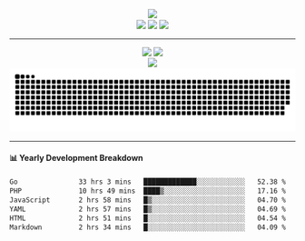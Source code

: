 <p align="center">
  <img src="https://readme-typing-svg.herokuapp.com?font=Fira+Code&pause=1000&color=FF69B4&center=true&vCenter=true&width=435&lines=%F0%9F%8F%B3%EF%B8%8F%E2%80%8D%E2%9A%A7%EF%B8%8F+BaiYi's+GitHub+Profile+%F0%9F%8F%B3%EF%B8%8F%E2%80%8D%E2%9A%A7%EF%B8%8F" />
  <br>
  <a href="https://mtf.wiki/"><img src="https://img.shields.io/static/v1?label=Gender&message=Male-To-Female&color=ff69b4&style=for-the-badge" /></a>
  <a href="https://github.com/WhiteElytra"><img src="https://img.shields.io/github/followers/WhiteElytra?label=github%20followers&logo=github&style=for-the-badge" /></a>
  <a href="https://twitter.com/WhiteElytra"><img src="https://img.shields.io/twitter/follow/WhiteElytra?label=twitter%20%40WhiteElytra&logo=twitter&style=for-the-badge" /></a>
</p>

-----

<p align="center">
  <img src="https://github-readme-stats.vercel.app/api?username=WhiteElytra&count_private=true&show_icons=true&theme=buefy" width="400" />
  <img src="https://streak-stats.demolab.com/?user=WhiteElytra" width="400" />
  <br>
  <img src="https://activity-graph.herokuapp.com/graph?username=WhiteElytra&theme=minimal" />
  <br>
  <img src="https://github.com/WhiteElytra/WhiteElytra/raw/output/github-contribution-grid-snake.svg" />
</p>

-----

#### 📊 Yearly Development Breakdown

<!--START_SECTION:waka-->

```text
Go               33 hrs 3 mins   █████████████░░░░░░░░░░░░   52.38 %
PHP              10 hrs 49 mins  ████▒░░░░░░░░░░░░░░░░░░░░   17.16 %
JavaScript       2 hrs 58 mins   █▒░░░░░░░░░░░░░░░░░░░░░░░   04.70 %
YAML             2 hrs 57 mins   █▒░░░░░░░░░░░░░░░░░░░░░░░   04.69 %
HTML             2 hrs 51 mins   █░░░░░░░░░░░░░░░░░░░░░░░░   04.54 %
Markdown         2 hrs 34 mins   █░░░░░░░░░░░░░░░░░░░░░░░░   04.09 %
```

<!--END_SECTION:waka-->
